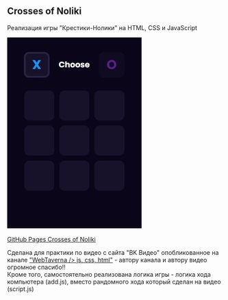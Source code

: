 ## Crosses of Noliki
Реализация игры "Крестики-Нолики" на HTML, CSS и JavaScript  
  
![screenshot](Crosses_of_Noliki.JPG)

[GitHub Pages Crosses of Noliki](https://vsamura.github.io/Crosses_of_Noliki/)

Сделана для практики по видео с сайта "BK Видео" опобликованное на канале   ["WebTaverna /> js, css, html"](https://vk.com/video-119334888_456244675?t=1s&ref_domain=yastatic.net)  - автору канала и автору видео огромное спасибо!!  
Кроме того, самостоятельно реализована логика игры - логика хода компьютера (add.js), вместо рандомного хода который сделан на видео (script.js)
